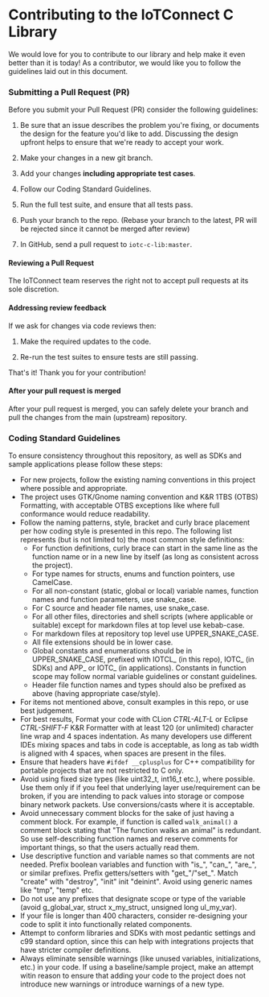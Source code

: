 # Contributing to the IoTConnect C Library

We would love for you to contribute to our library and help make it even better than it is today!
As a contributor, we would like you to follow the guidelines laid out in this document. 

### Submitting a Pull Request (PR)

Before you submit your Pull Request (PR) consider the following guidelines:

1. Be sure that an issue describes the problem you're fixing, or documents the design for the feature you'd like to add.
   Discussing the design upfront helps to ensure that we're ready to accept your work.

1. Make your changes in a new git branch.

1. Add your changes **including appropriate test cases**.

1. Follow our Coding Standard Guidelines.

1. Run the full test suite, and ensure that all tests pass.

1. Push your branch to the repo. (Rebase your branch to the latest, PR will be rejected since it cannot be merged after review)

1. In GitHub, send a pull request to `iotc-c-lib:master`.

#### Reviewing a Pull Request

The IoTConnect team reserves the right not to accept pull requests at its sole discretion.

#### Addressing review feedback

If we ask for changes via code reviews then:

1. Make the required updates to the code.

1. Re-run the test suites to ensure tests are still passing.

That's it! Thank you for your contribution!

#### After your pull request is merged

After your pull request is merged, you can safely delete your branch and pull the changes from the main (upstream) repository.

### Coding Standard Guidelines

To ensure consistency throughout this repository, as well as SDKs and sample applications please follow these steps:

* For new projects, follow the existing naming conventions in this project where possible and appropriate.
* The project uses GTK/Gnome naming convention and K&R 1TBS (OTBS) Formatting, with acceptable OTBS exceptions like where full conformance would reduce readability.
* Follow the naming patterns, style, bracket and curly brace placement per how coding style is presented in this repo. The following list represents (but is not limited to) the most common style definitions:
   * For function definitions, curly brace can start in the same line as the function name or in a new line by itself (as long as consistent across the project).
   * For type names for structs, enums and function pointers, use CamelCase.
   * For all non-constant (static, global or local) variable names, function names and function parameters, use snake_case.
   * For C source and header file names, use snake_case.
   * For all other files, directories and shell scripts (where applicable or suitable) except for markdown files at top level use kebab-case.
   * For markdown files at repository top level use UPPER_SNAKE_CASE.
   * All file extensions should be in lower case.
   * Global constants and enumerations should be in UPPER_SNAKE_CASE, prefixed with IOTCL_ (in this repo), IOTC_ (in SDKs) and APP_ or IOTC_ (in applications). Constants in function scope may follow normal variable guidelines or constant guidelines.
   * Header file function names and types should also be prefixed as above (having appropriate case/style). 
* For items not mentioned above, consult examples in this repo, or use best judgement.
* For best results, Format your code with CLion *CTRL-ALT-L* or Eclipse *CTRL-SHIFT-F* K&R Formatter with at least 120 (or unlimited) character line wrap and 4 spaces indentation. As many developers use different IDEs mixing spaces and tabs in code is acceptable, as long as tab width is aligned with 4 spaces, when spaces are present in the files.
* Ensure that headers have ```#ifdef __cplusplus``` for C++ compatibility for portable projects that are not restricted to C only.
* Avoid using fixed size types (like uint32_t, int16_t etc.), where possible. Use them only if if you feel that underlying layer use/requirement can be broken, if you are intending to pack values into storage or compose binary network packets. Use conversions/casts where it is acceptable.
* Avoid unnecessary comment blocks for the sake of just having a comment block. For example, if function is called ```walk_animal()``` a comment block stating that "The function walks an animal" is redundant. So use self-describing function names and reserve comments for important things, so that the users actually read them.
* Use descriptive function and variable names so that comments are not needed. Prefix boolean variables and function with "is_", "can_", "are_", or similar prefixes. Prefix getters/setters with "get_"/"set_". Match "create" with "destroy", "init" init "deinint". Avoid using generic names like "tmp", "temp" etc.
* Do not use any prefixes that designate scope or type of the variable (avoid g_global_var, struct x_my_struct, unsigned long ul_my_var).
* If your file is longer than 400 characters, consider re-designing your code to split it into functionally related components.
* Attempt to conform libraries and SDKs with most pedantic settings and c99 standard option, since this can help with integrations projects that have stricter compiler definitions.
* Always eliminate sensible warnings (like unused variables, initializations, etc.) in your code. If using a baseline/sample project, make an attempt witin reason to ensure that adding your code to the project does not introduce new warnings or introduce warnings of a new type.

